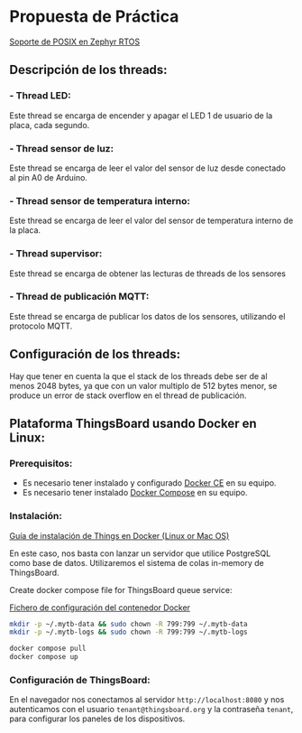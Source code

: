 # Propuesta de Práctica

[Soporte de POSIX en Zephyr RTOS](https://docs.zephyrproject.org/latest/services/portability/posix.html)

## Descripción de los threads:

### - Thread LED:

Este thread se encarga de encender y apagar el LED 1 de usuario de la placa, cada segundo.

### - Thread sensor de luz:

Este thread se encarga de leer el valor del sensor de luz desde conectado al pin A0 de Arduino.

### - Thread sensor de temperatura interno:

Este thread se encarga de leer el valor del sensor de temperatura interno de la placa.

### - Thread supervisor:

Este thread se encarga de obtener las lecturas de threads de los sensores

### - Thread de publicación MQTT:

Este thread se encarga de publicar los datos de los sensores, utilizando el protocolo MQTT.

## Configuración de los threads:

Hay que tener en cuenta la que el stack de los threads debe ser de al menos 2048 bytes, ya que con un valor multiplo de 512 bytes menor, se produce un error de stack overflow en el thread de publicación.

## Plataforma ThingsBoard usando Docker en Linux:

### Prerequisitos:

-   Es necesario tener instalado y configurado [Docker CE](https://docs.docker.com/engine/install/) en su equipo.
-   Es necesario tener instalado [Docker Compose](https://docs.docker.com/compose/install/) en su equipo.

### Instalación:

[Guía de instalación de Things en Docker (Linux or Mac OS)](https://thingsboard.io/docs/user-guide/install/docker/?ubuntuThingsboardQueue=inmemory)

En este caso, nos basta con lanzar un servidor que utilice PostgreSQL como base de datos. Utilizaremos el sistema de colas in-memory de ThingsBoard.

Create docker compose file for ThingsBoard queue service:

[Fichero de configuración del contenedor Docker](ThingsBoard/Docker/docker-compose.yml)

```bash
mkdir -p ~/.mytb-data && sudo chown -R 799:799 ~/.mytb-data
mkdir -p ~/.mytb-logs && sudo chown -R 799:799 ~/.mytb-logs
```

```bash
docker compose pull
docker compose up
```

### Configuración de ThingsBoard:

En el navegador nos conectamos al servidor `http://localhost:8080` y nos autenticamos con el usuario `tenant@thingsboard.org` y la contraseña `tenant`, para configurar los paneles de los dispositivos.
